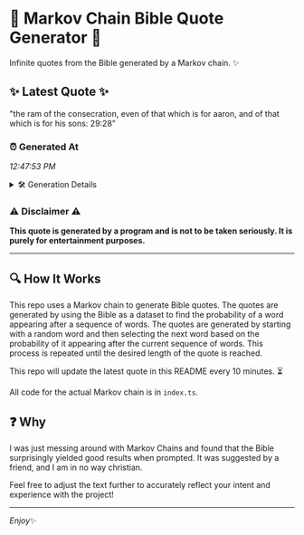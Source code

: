 # 📖 Markov Chain Bible Quote Generator 📖

Infinite quotes from the Bible generated by a Markov chain. ✨

## ✨ Latest Quote ✨
"the ram of the consecration, even of that which is for aaron, and of that which is for his sons: 29:28"

### ⏰ Generated At
*12:47:53 PM*

<details>
    <summary>🛠️ Generation Details</summary>
    <p>
        <strong>🌱 Seed:</strong> the<br>
        <strong>🔄 Iterations:</strong> 20<br>
        <strong>📜 Context History:</strong><br>[ the ]: ram<br>[ the, ram ]: of<br>[ the, ram, of ]: the<br>[ the, ram, of, the ]: consecration,<br>[ the, ram, of, the, consecration, ]: even<br>[ the, ram, of, the, consecration,, even ]: of<br>[ ram, of, the, consecration,, even, of ]: that<br>[ of, the, consecration,, even, of, that ]: which<br>[ the, consecration,, even, of, that, which ]: is<br>[ consecration,, even, of, that, which, is ]: for<br>[ even, of, that, which, is, for ]: aaron,<br>[ of, that, which, is, for, aaron, ]: and<br>[ that, which, is, for, aaron,, and ]: of<br>[ which, is, for, aaron,, and, of ]: that<br>[ is, for, aaron,, and, of, that ]: which<br>[ for, aaron,, and, of, that, which ]: is<br>[ aaron,, and, of, that, which, is ]: for<br>[ and, of, that, which, is, for ]: his<br>[ of, that, which, is, for, his ]: sons:<br>[ that, which, is, for, his, sons: ]: 29:28<br>
    </p>
</details>

### ⚠️ Disclaimer ⚠️
**This quote is generated by a program and is not to be taken seriously. It is purely for entertainment purposes.**

---

## 🔍 How It Works

This repo uses a Markov chain to generate Bible quotes. The quotes are generated by using the Bible as a dataset to find the probability of a word appearing after a sequence of words. The quotes are generated by starting with a random word and then selecting the next word based on the probability of it appearing after the current sequence of words. This process is repeated until the desired length of the quote is reached.

This repo will update the latest quote in this README every 10 minutes. ⏳

All code for the actual Markov chain is in `index.ts`.

## ❓ Why

I was just messing around with Markov Chains and found that the Bible surprisingly yielded good results when prompted. 
It was suggested by a friend, and I am in no way christian.

Feel free to adjust the text further to accurately reflect your intent and experience with the project!

---

*Enjoy*✨
